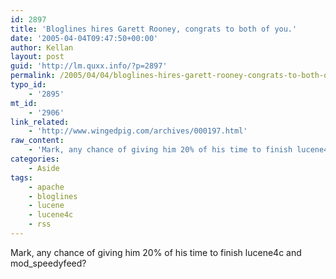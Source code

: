 ```yaml
---
id: 2897
title: 'Bloglines hires Garett Rooney, congrats to both of you.'
date: '2005-04-04T09:47:50+00:00'
author: Kellan
layout: post
guid: 'http://lm.quxx.info/?p=2897'
permalink: /2005/04/04/bloglines-hires-garett-rooney-congrats-to-both-of-you/
typo_id:
    - '2895'
mt_id:
    - '2906'
link_related:
    - 'http://www.wingedpig.com/archives/000197.html'
raw_content:
    - 'Mark, any chance of giving him 20% of his time to finish lucene4c and mod_speedyfeed?'
categories:
    - Aside
tags:
    - apache
    - bloglines
    - lucene
    - lucene4c
    - rss
---
```


Mark, any chance of giving him 20% of his time to finish lucene4c and mod\_speedyfeed?